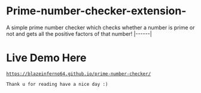 # Prime-number-checker-extension-
A simple prime number checker which checks whether a number is prime or not and gets all the positive factors of that number!
|------|

# Live Demo Here 

<a href="https://blazeinferno64.github.io/prime-number-checker/">

```
https://blazeinferno64.github.io/prime-number-checker/
```
</a>


`
Thank u for reading have a nice day :)
`
